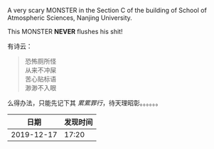 A very scary MONSTER in the Section C of the building of School of Atmospheric Sciences, Nanjing University.  

This MONSTER **NEVER** flushes his shit!   

有诗云：  
>  恐怖厕所怪  
>  从来不冲屎  
>  苦心贴标语  
>  渺渺不入眼


  么得办法，只能先记下其 *累累罪行*，待天理昭彰。。。。。。


  |  日期 | 发现时间 |
  | ---  | --- |
  | 2019-12-17 | 17:20 |





